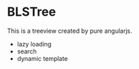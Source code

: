 # BLSTree

This is a treeview created by pure angularjs.
- lazy loading
- search
- dynamic template
